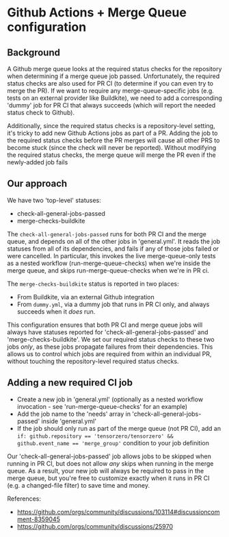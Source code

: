 # Github Actions + Merge Queue configuration

## Background

A Github merge queue looks at the required status checks for the repository when determining if a merge queue job passed.
Unfortunately, the required status checks are also used for PR CI (to determine if you can even try to merge the PR).
If we want to require any merge-queue-specific jobs (e.g. tests on an external provider like Buildkite), we need to add a corresponding
'dummy' job for PR CI that always succeeds (which will report the needed status check to Github).

Additionally, since the required status checks is a repository-level setting, it's tricky to add new Github Actions jobs as part
of a PR. Adding the job to the required status checks before the PR merges will cause all other PRS to become stuck
(since the check will never be reported). Without modifying the required status checks, the merge queue will merge the
PR even if the newly-added job fails

## Our approach

We have two 'top-level' statuses: 
* check-all-general-jobs-passed
* merge-checks-buildkite

The `check-all-general-jobs-passed` runs for both PR CI and the merge queue, and depends on all of the other jobs in 'general.yml'.
It reads the job statuses from all of its dependencies, and fails if any of those jobs failed or were cancelled.
In particular, this invokes the live merge-queue-only tests as a nested workflow (run-merge-queue-checks) when we're
inside the merge queue, and skips run-merge-queue-checks when we're in PR ci.

The `merge-checks-buildkite` status is reported in two places:
* From Buildkite, via an external Github integration
* From `dummy.yml`, via a dummy job that runs in PR CI only, and always succeeds when it *does* run.

This configuration ensures that both PR CI and merge queue jobs will always have statuses reported for 'check-all-general-jobs-passed' and
'merge-checks-buildkite'. We set our required status checks to these two jobs *only*, as these jobs propagate failures from their dependencies. This allows us to control which jobs are required from within an individual PR, without touching the repository-level required status checks.

## Adding a new required CI job

* Create a new job in 'general.yml' (optionally as a nested workflow invocation - see 'run-merge-queue-checks' for an example)
* Add the job name to the 'needs' array in 'check-all-general-jobs-passed' inside 'general.yml'
* If the job should only run as part of the merge queue (not PR CI), add an
  `if: github.repository == 'tensorzero/tensorzero' && github.event_name == 'merge_group'` condition to your job definition

Our 'check-all-general-jobs-passed' job allows jobs to be skipped when running in PR CI, but does not allow *any* skips
when running in the merge queue. As a result, your new job will always be required to pass in the merge queue,
but you're free to customize exactly when it runs in PR CI (e.g. a changed-file filter) to save time and money.

References:
* https://github.com/orgs/community/discussions/103114#discussioncomment-8359045
* https://github.com/orgs/community/discussions/25970
